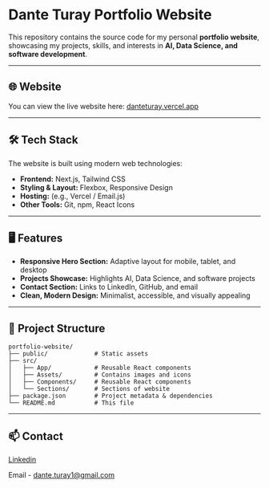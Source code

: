 # Dante Turay Portfolio Website

This repository contains the source code for my personal **portfolio website**, showcasing my projects, skills, and interests in **AI, Data Science, and software development**.

---

## 🌐 Website

You can view the live website here: [danteturay.vercel.app]([https://yourwebsite.com](https://danteturay.vercel.app/))

---

## 🛠 Tech Stack

The website is built using modern web technologies:

- **Frontend:** Next.js, Tailwind CSS  
- **Styling & Layout:** Flexbox, Responsive Design  
- **Hosting:** (e.g., Vercel / Email.js)  
- **Other Tools:** Git, npm, React Icons

---

## 🖥 Features

- **Responsive Hero Section:** Adaptive layout for mobile, tablet, and desktop  
- **Projects Showcase:** Highlights AI, Data Science, and software projects  
- **Contact Section:** Links to LinkedIn, GitHub, and email  
- **Clean, Modern Design:** Minimalist, accessible, and visually appealing

---

## 📂 Project Structure

```text
portfolio-website/
├── public/             # Static assets
├── src/
│   ├── App/            # Reusable React components
│   ├── Assets/         # Contains images and icons
│   ├── Components/     # Reusable React components
│   └── Sections/       # Sections of website
├── package.json        # Project metadata & dependencies
└── README.md           # This file
```

---

## 📫 Contact

[Linkedin](https://www.linkedin.com/in/dante-turay/)

Email - dante.turay1@gmail.com
